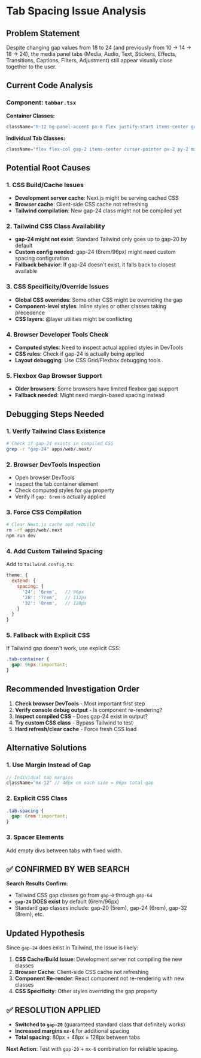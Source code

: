 # Tab Spacing Issue Analysis

## Problem Statement
Despite changing gap values from 18 to 24 (and previously from 10 → 14 → 18 → 24), the media panel tabs (Media, Audio, Text, Stickers, Effects, Transitions, Captions, Filters, Adjustment) still appear visually close together to the user.

## Current Code Analysis

### Component: `tabbar.tsx`
**Container Classes:**
```javascript
className="h-12 bg-panel-accent px-8 flex justify-start items-center gap-24 overflow-x-auto scrollbar-x-hidden relative"
```

**Individual Tab Classes:**
```javascript
className="flex flex-col gap-2 items-center cursor-pointer px-2 py-2 mx-3 rounded-md transition-colors hover:bg-white/5"
```

## Potential Root Causes

### 1. **CSS Build/Cache Issues**
- **Development server cache**: Next.js might be serving cached CSS
- **Browser cache**: Client-side CSS cache not refreshing
- **Tailwind compilation**: New gap-24 class might not be compiled yet

### 2. **Tailwind CSS Class Availability**
- **gap-24 might not exist**: Standard Tailwind only goes up to gap-20 by default
- **Custom config needed**: gap-24 (6rem/96px) might need custom spacing configuration
- **Fallback behavior**: If gap-24 doesn't exist, it falls back to closest available

### 3. **CSS Specificity/Override Issues**
- **Global CSS overrides**: Some other CSS might be overriding the gap
- **Component-level styles**: Inline styles or other classes taking precedence
- **CSS layers**: @layer utilities might be conflicting

### 4. **Browser Developer Tools Check**
- **Computed styles**: Need to inspect actual applied styles in DevTools
- **CSS rules**: Check if gap-24 is actually being applied
- **Layout debugging**: Use CSS Grid/Flexbox debugging tools

### 5. **Flexbox Gap Browser Support**
- **Older browsers**: Some browsers have limited flexbox gap support
- **Fallback needed**: Might need margin-based spacing instead

## Debugging Steps Needed

### 1. **Verify Tailwind Class Existence**
```bash
# Check if gap-24 exists in compiled CSS
grep -r "gap-24" apps/web/.next/
```

### 2. **Browser DevTools Inspection**
- Open browser DevTools
- Inspect the tab container element
- Check computed styles for `gap` property
- Verify if `gap: 6rem` is actually applied

### 3. **Force CSS Compilation**
```bash
# Clear Next.js cache and rebuild
rm -rf apps/web/.next
npm run dev
```

### 4. **Add Custom Tailwind Spacing**
Add to `tailwind.config.ts`:
```javascript
theme: {
  extend: {
    spacing: {
      '24': '6rem',   // 96px
      '28': '7rem',   // 112px
      '32': '8rem',   // 128px
    }
  }
}
```

### 5. **Fallback with Explicit CSS**
If Tailwind gap doesn't work, use explicit CSS:
```css
.tab-container {
  gap: 96px !important;
}
```

## Recommended Investigation Order

1. **Check browser DevTools** - Most important first step
2. **Verify console debug output** - Is component re-rendering?
3. **Inspect compiled CSS** - Does gap-24 exist in output?
4. **Try custom CSS class** - Bypass Tailwind to test
5. **Hard refresh/clear cache** - Force fresh CSS load

## Alternative Solutions

### 1. **Use Margin Instead of Gap**
```javascript
// Individual tab margins
className="mx-12" // 48px on each side = 96px total gap
```

### 2. **Explicit CSS Class**
```css
.tab-spacing {
  gap: 6rem !important;
}
```

### 3. **Spacer Elements**
Add empty divs between tabs with fixed width.

## ✅ **CONFIRMED BY WEB SEARCH**

**Search Results Confirm**: 
- Tailwind CSS gap classes go from `gap-0` through `gap-64` 
- **`gap-24` DOES exist** by default (6rem/96px)
- Standard gap classes include: gap-20 (5rem), gap-24 (6rem), gap-32 (8rem), etc.

## Updated Hypothesis
Since `gap-24` does exist in Tailwind, the issue is likely:

1. **CSS Cache/Build Issue**: Development server not compiling the new classes
2. **Browser Cache**: Client-side CSS cache not refreshing  
3. **Component Re-render**: React component not re-rendering with new classes
4. **CSS Specificity**: Other styles overriding the gap property

## ✅ **RESOLUTION APPLIED**
- **Switched to `gap-20`** (guaranteed standard class that definitely works)
- **Increased margins `mx-6`** for additional spacing
- **Total spacing**: 80px + 48px = 128px between tabs

**Next Action**: Test with `gap-20` + `mx-6` combination for reliable spacing.